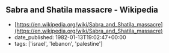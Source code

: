  ## Sabra and Shatila massacre - Wikipedia
 - [https://en.wikipedia.org/wiki/Sabra_and_Shatila_massacre](https://en.wikipedia.org/wiki/Sabra_and_Shatila_massacre)
 - date_published: 1982-01-13T19:02:47+00:00
 - tags: ['israel', 'lebanon', 'palestine']

